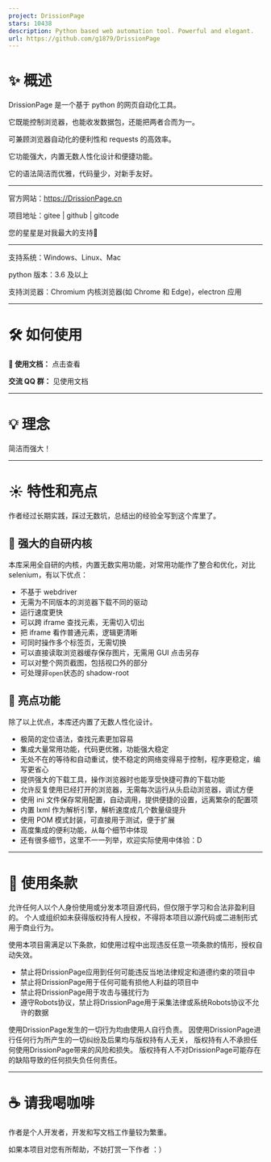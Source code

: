 ```yaml
---
project: DrissionPage
stars: 10438
description: Python based web automation tool. Powerful and elegant.
url: https://github.com/g1879/DrissionPage
---
```


✨️ 概述
=====

DrissionPage 是一个基于 python 的网页自动化工具。

它既能控制浏览器，也能收发数据包，还能把两者合而为一。

可兼顾浏览器自动化的便利性和 requests 的高效率。

它功能强大，内置无数人性化设计和便捷功能。

它的语法简洁而优雅，代码量少，对新手友好。

* * *

官方网站：https://DrissionPage.cn

项目地址：gitee | github | gitcode

您的星星是对我最大的支持💖

* * *

支持系统：Windows、Linux、Mac

python 版本：3.6 及以上

支持浏览器：Chromium 内核浏览器(如 Chrome 和 Edge)，electron 应用

* * *

🛠 如何使用
=======

**📖 使用文档：** 点击查看

**交流 QQ 群：** 见使用文档

* * *

💡 理念
=====

简洁而强大！

* * *

☀️ 特性和亮点
========

作者经过长期实践，踩过无数坑，总结出的经验全写到这个库里了。

🎇 强大的自研内核
----------

本库采用全自研的内核，内置无数实用功能，对常用功能作了整合和优化，对比 selenium，有以下优点：

-   不基于 webdriver
-   无需为不同版本的浏览器下载不同的驱动
-   运行速度更快
-   可以跨 iframe 查找元素，无需切入切出
-   把 iframe 看作普通元素，逻辑更清晰
-   可同时操作多个标签页，无需切换
-   可以直接读取浏览器缓存保存图片，无需用 GUI 点击另存
-   可以对整个网页截图，包括视口外的部分
-   可处理非`open`状态的 shadow-root

🎇 亮点功能
-------

除了以上优点，本库还内置了无数人性化设计。

-   极简的定位语法，查找元素更加容易
-   集成大量常用功能，代码更优雅，功能强大稳定
-   无处不在的等待和自动重试，使不稳定的网络变得易于控制，程序更稳定，编写更省心
-   提供强大的下载工具，操作浏览器时也能享受快捷可靠的下载功能
-   允许反复使用已经打开的浏览器，无需每次运行从头启动浏览器，调试方便
-   使用 ini 文件保存常用配置，自动调用，提供便捷的设置，远离繁杂的配置项
-   内置 lxml 作为解析引擎，解析速度成几个数量级提升
-   使用 POM 模式封装，可直接用于测试，便于扩展
-   高度集成的便利功能，从每个细节中体现
-   还有很多细节，这里不一一列举，欢迎实际使用中体验：D

* * *

📝 使用条款
=======

允许任何人以个人身份使用或分发本项目源代码，但仅限于学习和合法非盈利目的。 个人或组织如未获得版权持有人授权，不得将本项目以源代码或二进制形式用于商业行为。

使用本项目需满足以下条款，如使用过程中出现违反任意一项条款的情形，授权自动失效。

-   禁止将DrissionPage应用到任何可能违反当地法律规定和道德约束的项目中
-   禁止将DrissionPage用于任何可能有损他人利益的项目中
-   禁止将DrissionPage用于攻击与骚扰行为
-   遵守Robots协议，禁止将DrissionPage用于采集法律或系统Robots协议不允许的数据

使用DrissionPage发生的一切行为均由使用人自行负责。 因使用DrissionPage进行任何行为所产生的一切纠纷及后果均与版权持有人无关， 版权持有人不承担任何使用DrissionPage带来的风险和损失。 版权持有人不对DrissionPage可能存在的缺陷导致的任何损失负任何责任。

* * *

☕ 请我喝咖啡
=======

作者是个人开发者，开发和写文档工作量较为繁重。

如果本项目对您有所帮助，不妨打赏一下作者 ：）
